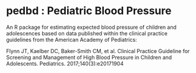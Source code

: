 # pedbd : Pediatric Blood Pressure

An R package for estimating expected blood pressure of children and adolescences
based on data published within the clinical practice guidelines from the
American Academy of Pediatrics:

Flynn JT, Kaelber DC, Baker-Smith CM, et al. Clinical Practice Guideline for Screening and Management of High Blood Pressure in Children and Adolescents. Pediatrics. 2017;140(3):e20171904

